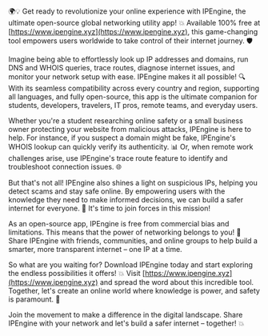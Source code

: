 🌍💡 Get ready to revolutionize your online experience with IPEngine, the ultimate open-source global networking utility app! 💥 Available 100% free at [https://www.ipengine.xyz](https://www.ipengine.xyz), this game-changing tool empowers users worldwide to take control of their internet journey. 🛡️

Imagine being able to effortlessly look up IP addresses and domains, run DNS and WHOIS queries, trace routes, diagnose internet issues, and monitor your network setup with ease. IPEngine makes it all possible! 🔍 With its seamless compatibility across every country and region, supporting all languages, and fully open-source, this app is the ultimate companion for students, developers, travelers, IT pros, remote teams, and everyday users.

Whether you're a student researching online safety or a small business owner protecting your website from malicious attacks, IPEngine is here to help. For instance, if you suspect a domain might be fake, IPEngine's WHOIS lookup can quickly verify its authenticity. 📊 Or, when remote work challenges arise, use IPEngine's trace route feature to identify and troubleshoot connection issues. 🌐

But that's not all! IPEngine also shines a light on suspicious IPs, helping you detect scams and stay safe online. By empowering users with the knowledge they need to make informed decisions, we can build a safer internet for everyone. 💪 It's time to join forces in this mission!

As an open-source app, IPEngine is free from commercial bias and limitations. This means that the power of networking belongs to you! 🚀 Share IPEngine with friends, communities, and online groups to help build a smarter, more transparent internet – one IP at a time.

So what are you waiting for? Download IPEngine today and start exploring the endless possibilities it offers! 💥 Visit [https://www.ipengine.xyz](https://www.ipengine.xyz) and spread the word about this incredible tool. Together, let's create an online world where knowledge is power, and safety is paramount. 🌟

Join the movement to make a difference in the digital landscape. Share IPEngine with your network and let's build a safer internet – together! 💥